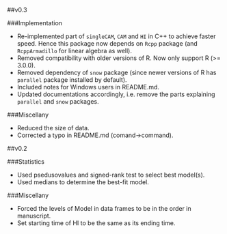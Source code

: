 ##v0.3

###Implementation
* Re-implemented part of `singleCAM`, `CAM` and `HI` in C++ to achieve faster speed. Hence this package now depends on `Rcpp` package (and `RcppArmadillo` for linear algebra as well).
* Removed compatibility with older versions of R. Now only support R (>= 3.0.0).
* Removed dependency of `snow` package (since newer versions of R has `parallel` package installed by default).
* Included notes for Windows users in README.md.
* Updated documentations accordingly, i.e. remove the parts explaining `parallel` and `snow` packages.

###Miscellany
* Reduced the size of data.
* Corrected a typo in README.md (comand->command).




##v0.2

###Statistics
* Used psedusovalues and signed-rank test to select best model(s).
* Used medians to determine the best-fit model.

###Miscellany
* Forced the levels of Model in data frames to be in the order in manuscript.
* Set starting time of HI to be the same as its ending time.

